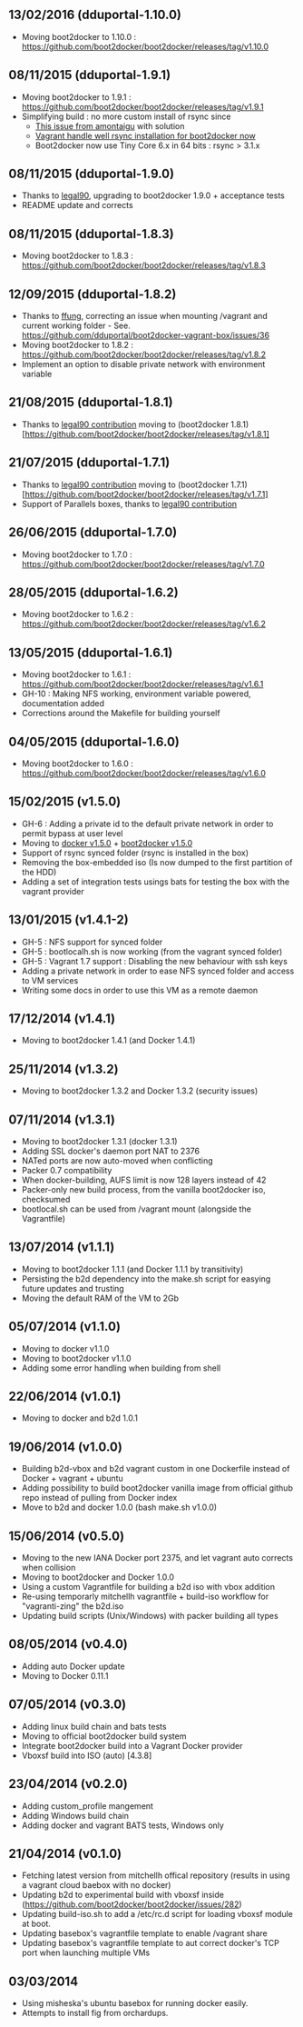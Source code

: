 
## 13/02/2016 (dduportal-1.10.0)
- Moving boot2docker to 1.10.0 : https://github.com/boot2docker/boot2docker/releases/tag/v1.10.0

## 08/11/2015 (dduportal-1.9.1)
- Moving boot2docker to 1.9.1 : https://github.com/boot2docker/boot2docker/releases/tag/v1.9.1
- Simplifying build : no more custom install of rsync since
  * [This issue from amontaigu](https://github.com/dduportal/boot2docker-vagrant-box/issues/41) with solution
  * [Vagrant handle well rsync installation for boot2docker now](https://github.com/mitchellh/vagrant/commit/26fe5ac89f4499e024f6ab12d87f97d61b212a86)
  * Boot2docker now use Tiny Core 6.x in 64 bits : rsync > 3.1.x

## 08/11/2015 (dduportal-1.9.0)
- Thanks to [legal90](https://github.com/dduportal/boot2docker-vagrant-box/pull/40), upgrading to boot2docker 1.9.0 + acceptance tests
- README update and corrects

## 08/11/2015 (dduportal-1.8.3)
- Moving boot2docker to 1.8.3 : https://github.com/boot2docker/boot2docker/releases/tag/v1.8.3

## 12/09/2015 (dduportal-1.8.2)
- Thanks to [ffung](https://github.com/dduportal/boot2docker-vagrant-box/pull/37), correcting an issue when mounting /vagrant and current working folder - See. https://github.com/dduportal/boot2docker-vagrant-box/issues/36
- Moving boot2docker to 1.8.2 : https://github.com/boot2docker/boot2docker/releases/tag/v1.8.2
- Implement an option to disable private network with environment variable

## 21/08/2015 (dduportal-1.8.1)
- Thanks to [legal90 contribution](https://github.com/dduportal/boot2docker-vagrant-box/pull/33) moving to (boot2docker 1.8.1)[https://github.com/boot2docker/boot2docker/releases/tag/v1.8.1]

## 21/07/2015 (dduportal-1.7.1)
- Thanks to [legal90 contribution](https://github.com/dduportal/boot2docker-vagrant-box/pull/29) moving to (boot2docker 1.7.1)[https://github.com/boot2docker/boot2docker/releases/tag/v1.7.1]
- Support of Parallels boxes, thanks to [legal90 contribution](https://github.com/dduportal/boot2docker-vagrant-box/pull/27)

## 26/06/2015 (dduportal-1.7.0)
- Moving boot2docker to 1.7.0 : https://github.com/boot2docker/boot2docker/releases/tag/v1.7.0

## 28/05/2015 (dduportal-1.6.2)
- Moving boot2docker to 1.6.2 : https://github.com/boot2docker/boot2docker/releases/tag/v1.6.2

## 13/05/2015 (dduportal-1.6.1)
- Moving boot2docker to 1.6.1 : https://github.com/boot2docker/boot2docker/releases/tag/v1.6.1
- GH-10 : Making NFS working, environment variable powered, documentation added
- Corrections around the Makefile for building yourself

## 04/05/2015 (dduportal-1.6.0)
- Moving boot2docker to 1.6.0 : https://github.com/boot2docker/boot2docker/releases/tag/v1.6.0

## 15/02/2015 (v1.5.0)
- GH-6 : Adding a private id to the default private network in order to permit bypass at user level
- Moving to [docker v1.5.0](https://github.com/docker/docker/blob/master/CHANGELOG.md#150-2015-02-10) + [boot2docker v1.5.0](https://github.com/boot2docker/boot2docker/releases/tag/v1.5.0)
- Support of rsync synced folder (rsync is installed in the box)
- Removing the box-embedded iso (Is now dumped to the first partition of the HDD)
- Adding a set of integration tests usings bats for testing the box with the vagrant provider

## 13/01/2015 (v1.4.1-2)
- GH-5 : NFS support for synced folder
- GH-5 : bootlocalh.sh is now working (from the vagrant synced folder)
- GH-5 : Vagrant 1.7 support : Disabling the new behaviour with ssh keys
- Adding a private network in order to ease NFS synced folder and access to VM services
- Writing some docs in order to use this VM as a remote daemon

## 17/12/2014 (v1.4.1)
- Moving to boot2docker 1.4.1 (and Docker 1.4.1)

## 25/11/2014 (v1.3.2)
- Moving to boot2docker 1.3.2 and Docker 1.3.2 (security issues)

## 07/11/2014 (v1.3.1)
- Moving to boot2docker 1.3.1 (docker 1.3.1)
- Adding SSL docker's daemon port NAT to 2376
- NATed ports are now auto-moved when conflicting
- Packer 0.7 compatibility
- When docker-building, AUFS limit is now 128 layers instead of 42
- Packer-only new build process, from the vanilla boot2docker iso, checksumed
- bootlocal.sh can be used from /vagrant mount (alongside the Vagrantfile)

## 13/07/2014 (v1.1.1)
- Moving to boot2docker 1.1.1 (and Docker 1.1.1 by transitivity)
- Persisting the b2d dependency into the make.sh script for easying future updates and trusting
- Moving the default RAM of the VM to 2Gb

## 05/07/2014 (v1.1.0)
- Moving to docker v1.1.0
- Moving to boot2docker v1.1.0
- Adding some error handling when building from shell

## 22/06/2014 (v1.0.1)
- Moving to docker and b2d 1.0.1

## 19/06/2014 (v1.0.0)
- Building b2d-vbox and b2d vagrant custom in one Dockerfile instead of Docker + vagrant + ubuntu
- Adding possibility to build boot2docker vanilla image from official github repo instead of pulling from Docker index
- Move to b2d and docker 1.0.0 (bash make.sh v1.0.0)

## 15/06/2014 (v0.5.0)
- Moving to the new IANA Docker port 2375, and let vagrant auto corrects when collision
- Moving to boot2docker and Docker 1.0.0
- Using a custom Vagrantfile for building a b2d iso with vbox addition
- Re-using temporarly mitchellh vagrantfile + build-iso workflow for "vagranti-zing" the b2d.iso
- Updating build scripts (Unix/Windows) with packer building all types

## 08/05/2014 (v0.4.0)
- Adding auto Docker update
- Moving to Docker 0.11.1

## 07/05/2014 (v0.3.0)
- Adding linux build chain and bats tests
- Moving to official boot2docker build system
- Integrate boot2docker build into a Vagrant Docker provider
- Vboxsf build into ISO (auto) [4.3.8]

## 23/04/2014 (v0.2.0)
- Adding custom_profile mangement
- Adding Windows build chain
- Adding docker and vagrant BATS tests, Windows only

## 21/04/2014 (v0.1.0)

- Fetching latest version from mitchellh offical repository (results in using a vagrant cloud baebox with no docker)
- Updating b2d to experimental build with vboxsf inside (https://github.com/boot2docker/boot2docker/issues/282)
- Updating build-iso.sh to add a /etc/rc.d script for loading vboxsf module at boot.
- Updating basebox's vagrantfile template to enable /vagrant share
- Updating basebox's vagrantfile template to aut correct docker's TCP port when launching multiple VMs

## 03/03/2014

- Using misheska's ubuntu basebox for running docker easily.
- Attempts to install fig from orchardups.
